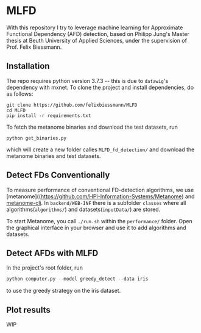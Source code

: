 # MLFD
With this repository I try to leverage machine learning for Approximate Functional Dependency (AFD) detection, based on Philipp Jung's Master thesis at Beuth University of Applied Sciences, under the supervision of Prof. Felix Biessmann.

## Installation
The repo requires python version 3.7.3 -- this is due to `datawig`'s dependency with mxnet.
To clone the project and install dependencies, do as follows:

```
git clone https://github.com/felixbiessmann/MLFD
cd MLFD
pip install -r requirements.txt
```

To fetch the metanome binaries and download the test datasets, run
```
python get_binaries.py
```

which will create a new folder calles `MLFD_fd_detection/` and download the metanome binaries and test datasets.

## Detect FDs Conventionally
To measure performance of conventional FD-detection algorithms, we use [metanome]((https://github.com/HPI-Information-Systems/Metanome) and [metanome-cli](https://github.com/sekruse/metanome-cli). In `backend/WEB-INF` there is a subfolder `classes` where all algorithms(`algorithms/`) and datasets(`inputData/`) are stored.

To start Metanome, you call `./run.sh` within the `performance/` folder. Open the graphical interface in your browser and use it to add algorithms and datasets.

## Detect AFDs with MLFD
In the project's root folder, run
```python
python computer.py --model greedy_detect --data iris
```
to use the greedy strategy on the iris dataset.

## Plot results
WIP
